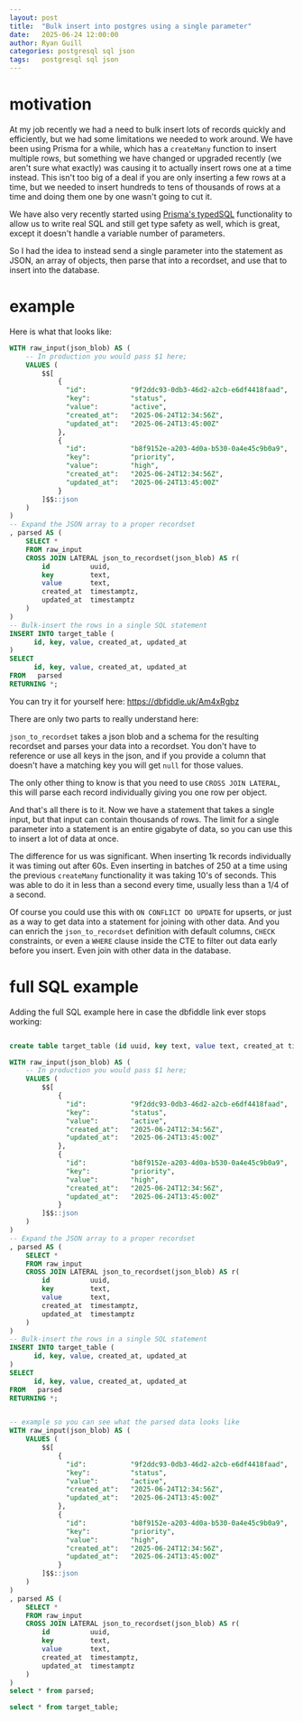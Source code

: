 ```yaml
---
layout: post
title:  "Bulk insert into postgres using a single parameter"
date:   2025-06-24 12:00:00
author: Ryan Guill
categories: postgresql sql json
tags:	postgresql sql json
---
```


# motivation

At my job recently we had a need to bulk insert lots of records quickly and efficiently, but we had some limitations we needed to work around. We have been using Prisma for a while, which has a `createMany` function to insert multiple rows, but something we have changed or upgraded recently (we aren't sure what exactly) was causing it to actually insert rows one at a time instead. This isn't too big of a deal if you are only inserting a few rows at a time, but we needed to insert hundreds to tens of thousands of rows at a time and doing them one by one wasn't going to cut it.

We have also very recently started using [Prisma's typedSQL](https://www.prisma.io/typedsql) functionality to allow us to write real SQL and still get type safety as well, which is great, except it doesn't handle a variable number of parameters.

So I had the idea to instead send a single parameter into the statement as JSON, an array of objects, then parse that into a recordset, and use that to insert into the database.

# example

Here is what that looks like:

```sql
WITH raw_input(json_blob) AS (
    -- In production you would pass $1 here;
    VALUES (
        $$[
            {
              "id":           "9f2ddc93-0db3-46d2-a2cb-e6df4418faad",
              "key":          "status",
              "value":        "active",
              "created_at":   "2025-06-24T12:34:56Z",
              "updated_at":   "2025-06-24T13:45:00Z"
            },
            {
              "id":           "b8f9152e-a203-4d0a-b530-0a4e45c9b0a9",
              "key":          "priority",
              "value":        "high",
              "created_at":   "2025-06-24T12:34:56Z",
              "updated_at":   "2025-06-24T13:45:00Z"
            }
        ]$$::json
    )
)
-- Expand the JSON array to a proper recordset
, parsed AS (
    SELECT *
    FROM raw_input
    CROSS JOIN LATERAL json_to_recordset(json_blob) AS r(
        id          uuid,
        key         text,
        value       text,
        created_at  timestamptz,
        updated_at  timestamptz
    )
)
-- Bulk-insert the rows in a single SQL statement
INSERT INTO target_table (
      id, key, value, created_at, updated_at
)
SELECT
      id, key, value, created_at, updated_at
FROM   parsed
RETURNING *;
```

You can try it for yourself here: https://dbfiddle.uk/Am4xRgbz

There are only two parts to really understand here:

`json_to_recordset` takes a json blob and a schema for the resulting recordset and parses your data into a recordset. You don't have to reference or use all keys in the json, and if you provide a column that doesn't have a matching key you will get `null` for those values.

The only other thing to know is that you need to use `CROSS JOIN LATERAL`, this will parse each record individually giving you one row per object.

And that's all there is to it. Now we have a statement that takes a single input, but that input can contain thousands of rows. The limit for a single parameter into a statement is an entire gigabyte of data, so you can use this to insert a lot of data at once.

The difference for us was significant. When inserting 1k records individually it was timing out after 60s. Even inserting in batches of 250 at a time using the previous `createMany` functionality it was taking 10's of seconds. This was able to do it in less than a second every time, usually less than a 1/4 of a second.

Of course you could use this with `ON CONFLICT DO UPDATE` for upserts, or just as a way to get data into a statement for joining with other data. And you can enrich the `json_to_recordset` definition with default columns, `CHECK` constraints, or even a `WHERE` clause inside the CTE to filter out data early before you insert. Even join with other data in the database.

# full SQL example

Adding the full SQL example here in case the dbfiddle link ever stops working:

```sql

create table target_table (id uuid, key text, value text, created_at timestamptz, updated_at timestamptz);

WITH raw_input(json_blob) AS (
    -- In production you would pass $1 here;
    VALUES (
        $$[
            {
              "id":           "9f2ddc93-0db3-46d2-a2cb-e6df4418faad",
              "key":          "status",
              "value":        "active",
              "created_at":   "2025-06-24T12:34:56Z",
              "updated_at":   "2025-06-24T13:45:00Z"
            },
            {
              "id":           "b8f9152e-a203-4d0a-b530-0a4e45c9b0a9",
              "key":          "priority",
              "value":        "high",
              "created_at":   "2025-06-24T12:34:56Z",
              "updated_at":   "2025-06-24T13:45:00Z"
            }
        ]$$::json
    )
)
-- Expand the JSON array to a proper recordset
, parsed AS (
    SELECT *
    FROM raw_input
    CROSS JOIN LATERAL json_to_recordset(json_blob) AS r(
        id          uuid,
        key         text,
        value       text,
        created_at  timestamptz,
        updated_at  timestamptz
    )
)
-- Bulk-insert the rows in a single SQL statement
INSERT INTO target_table (
      id, key, value, created_at, updated_at
)
SELECT
      id, key, value, created_at, updated_at
FROM   parsed
RETURNING *;


-- example so you can see what the parsed data looks like
WITH raw_input(json_blob) AS (
    VALUES (
        $$[
            {
              "id":           "9f2ddc93-0db3-46d2-a2cb-e6df4418faad",
              "key":          "status",
              "value":        "active",
              "created_at":   "2025-06-24T12:34:56Z",
              "updated_at":   "2025-06-24T13:45:00Z"
            },
            {
              "id":           "b8f9152e-a203-4d0a-b530-0a4e45c9b0a9",
              "key":          "priority",
              "value":        "high",
              "created_at":   "2025-06-24T12:34:56Z",
              "updated_at":   "2025-06-24T13:45:00Z"
            }
        ]$$::json
    )
)
, parsed AS (
    SELECT *
    FROM raw_input
    CROSS JOIN LATERAL json_to_recordset(json_blob) AS r(
        id          uuid,
        key         text,
        value       text,
        created_at  timestamptz,
        updated_at  timestamptz
    )
)  
select * from parsed;

select * from target_table;

```
